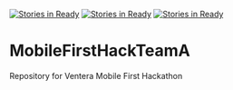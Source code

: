 [![Stories in Ready](https://badge.waffle.io/Drewdabb/MobileFirstHackTeamA.png?label=ready&title=Ready)](https://waffle.io/Drewdabb/MobileFirstHackTeamA)
[![Stories in Ready](https://badge.waffle.io/Drewdabb/MobileFirstHackTeamA.png?label=ready&title=Ready)](https://waffle.io/Drewdabb/MobileFirstHackTeamA)
[![Stories in Ready](https://badge.waffle.io/Drewdabb/MobileFirstHackTeamA.png?label=ready&title=Ready)](https://waffle.io/Drewdabb/MobileFirstHackTeamA)
# MobileFirstHackTeamA
Repository for Ventera Mobile First Hackathon
